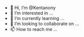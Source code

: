 - 👋 Hi, I’m @Kentanony
- 👀 I’m interested in ...
- 🌱 I’m currently learning ...
- 💞️ I’m looking to collaborate on ...
- 📫 How to reach me ...

<!---
Kentanony/Kentanony is a ✨ special ✨ repository because its `README.md` (this file) appears on your GitHub profile.
You can click the Preview link to take a look at your changes.
--->
